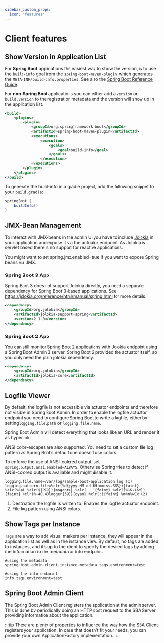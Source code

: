 ```yaml
---
sidebar_custom_props:
  icon: 'features'
---
```


# Client features

## Show Version in Application List

For **Spring Boot** applications the easiest way to show the version, is to use the `build-info` goal from the `spring-boot-maven-plugin`, which generates the `META-INF/build-info.properties`. See also the [Spring Boot Reference Guide](http://docs.spring.io/spring-boot/docs/current-SNAPSHOT/reference/htmlsingle/#howto-build-info).

For **non-Spring Boot** applications you can either add a `version` or `build.version` to the registration metadata and the version will show up in the application list.

```xml title="pom.xml"
<build>
    <plugins>
        <plugin>
            <groupId>org.springframework.boot</groupId>
            <artifactId>spring-boot-maven-plugin</artifactId>
            <executions>
                <execution>
                    <goals>
                        <goal>build-info</goal>
                    </goals>
                </execution>
            </executions>
        </plugin>
    </plugins>
</build>
```

To generate the build-info in a gradle project, add the following snippet to your `build.gradle`:

```groovy title="build.gradle"
springBoot {
    buildInfo()
}
```

## JMX-Bean Management

To interact with JMX-beans in the admin UI you have to include [Jolokia](https://jolokia.org/) in your application and
expose it via the actuator endpoint. As Jolokia is servlet based there is no support for reactive applications.

You might want to set spring.jmx.enabled=true if you want to expose Spring beans via JMX.

### Spring Boot 3 App

Spring Boot 3 does not support Jolokia directly, you need a separate dependency for Spring Boot 3-based applications.
See https://jolokia.org/reference/html/manual/spring.html for more details.

```xml title="pom.xml"
<dependency>
    <groupId>org.jolokia</groupId>
    <artifactId>jolokia-support-spring</artifactId>
    <version>2.1.0</version>
</dependency>
```

### Spring Boot 2 App

You can still monitor Spring Boot 2 applications with Jolokia endpoint using a Spring Boot Admin 3 server. Spring Boot 2
provided the actuator itself, so you only need the plain jolokia dependency.

```xml title="pom.xml"
<dependency>
    <groupId>org.jolokia</groupId>
    <artifactId>jolokia-core</artifactId>
</dependency>
```

## Logfile Viewer

By default, the logfile is not accessible via actuator endpoints and therefore not visible in Spring Boot Admin. In order to enable the logfile actuator endpoint you need to configure Spring Boot to write a logfile, either by setting`logging.file.path` or `logging.file.name`.

Spring Boot Admin will detect everything that looks like an URL and render it as hyperlink.

ANSI color-escapes are also supported. You need to set a custom file log pattern as Spring Boot’s default one doesn’t use colors.

To enforce the use of ANSI-colored output, set `spring.output.ansi.enabled=ALWAYS`. Otherwise Spring tries to detect if ANSI-colored output is available and might disable it.

```properties title="application.properties"
logging.file.name=/var/log/sample-boot-application.log (1)
logging.pattern.file=%clr(%d{yyyy-MM-dd HH:mm:ss.SSS}){faint} %clr(%5p) %clr(${PID}){magenta} %clr(---){faint} %clr([%15.15t]){faint} %clr(%-40.40logger{39}){cyan} %clr(:){faint} %m%n%wEx (2)
```

1. Destination the logfile is written to. Enables the logfile actuator endpoint.
2. File log pattern using ANSI colors.

## Show Tags per Instance

`Tags` are a way to add visual markers per instance, they will appear in the application list as well as in the instance view. By default, no tags are added to instances, and it’s up to the client to specify the desired tags by adding the information to the metadata or info endpoint.

```properties title="application.properties"
#using the metadata
spring.boot.admin.client.instance.metadata.tags.environment=test

#using the info endpoint
info.tags.environment=test
```

## Spring Boot Admin Client

The Spring Boot Admin Client registers the application at the admin server. This is done by periodically doing an HTTP post request to the SBA Server providing information about the application.

:::tip
There are plenty of properties to influence the way how the SBA Client registers your application. In case that doesn’t fit your needs, you can provide your own ApplicationFactory implementation.
:::
